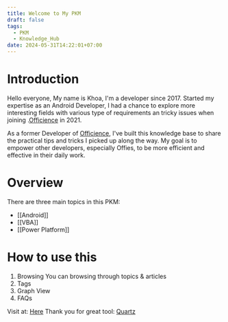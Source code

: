 ```yaml
---
title: Welcome to My PKM
draft: false
tags:
  - PKM
  - Knowledge_Hub
date: 2024-05-31T14:22:01+07:00
---
```

# Introduction

Hello everyone,
My name is Khoa, I'm a developer since 2017. Started my expertise as an Android Developer, I had a chance to explore more interesting fields with various type of requirements an tricky issues when joining .[Officience](https://officience.com/) in 2021. 

As a former Developer of [Officience](https://officience.com/), I've built this knowledge base to share the practical tips and tricks I picked up along the way. My goal is to empower other developers, especially Offies, to be more efficient and effective in their daily work.

# Overview
There are three main topics in this PKM: 
- [[Android]] 
- [[VBA]] 
- [[Power Platform]]

# How to use this 
1. Browsing
You can browsing through topics & articles
2. Tags
3. Graph View
4. FAQs

Visit at: [Here](https://github.com/khoabk12/quartz)
Thank you for great tool: [Quartz](https://quartz.jzhao.xyz/)